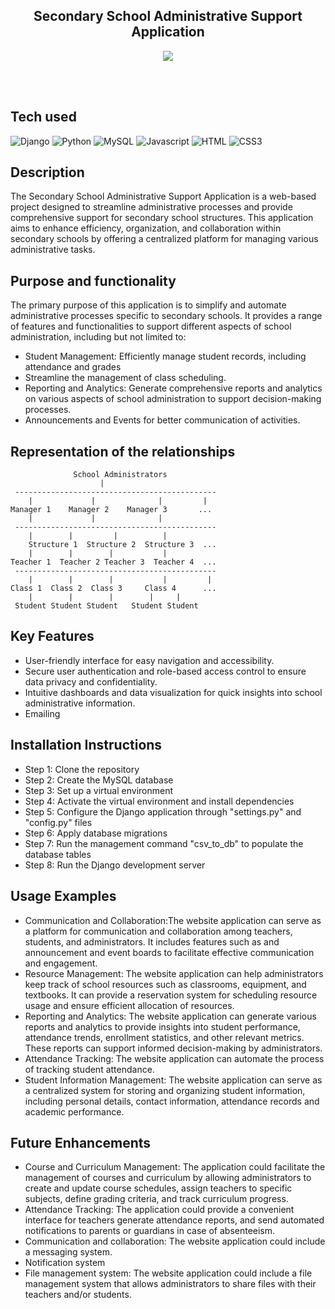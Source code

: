 <!-- Intro  -->
<h2 align="center">
        Secondary School Administrative Support Application
</h2>

<p align="center">
 <a href="https://www.linkedin.com/in/leonidas-oikonomou-163207181/" target="_blank">
  <img src="https://img.shields.io/badge/LinkedIn-0077B5?style=for-the-badge&logo=linkedin&logoColor=white"/>
 </a>
</p>

<br/>
<br/>

## Tech used
![Django](https://img.shields.io/badge/django-%23092E20.svg?style=for-the-badge&logo=django&logoColor=white)
![Python](https://img.shields.io/badge/python-3670A0?style=for-the-badge&logo=python&logoColor=ffdd54)
![MySQL](https://img.shields.io/badge/mysql-%2300f.svg?style=for-the-badge&logo=mysql&logoColor=white)
![Javascript](https://img.shields.io/badge/Javascript-F0DB4F?style=for-the-badge&labelColor=black&logo=javascript&logoColor=F0DB4F)
![HTML](https://img.shields.io/badge/HTML5-E34F26?style=for-the-badge&logo=html5&logoColor=white)
![CSS3](https://img.shields.io/badge/CSS3-1572B6?style=for-the-badge&logo=css3&logoColor=white)
<br/>


## Description

The Secondary School Administrative Support Application is a web-based project designed to streamline administrative processes and provide comprehensive support for secondary school structures. This application aims to enhance efficiency, organization, and collaboration within secondary schools by offering a centralized platform for managing various administrative tasks.



## Purpose and functionality


The primary purpose of this application is to simplify and automate administrative processes specific to secondary schools. It provides a range of features and functionalities to support different aspects of school administration, including but not limited to:

- Student Management: Efficiently manage student records, including attendance and grades
- Streamline the management of class scheduling.
- Reporting and Analytics: Generate comprehensive reports and analytics on various aspects of school administration to support decision-making processes.
- Announcements and Events for better communication of activities.

## Representation of the relationships
                  School Administrators
                        |
     ---------------------------------------------
        |             |              |         |
    Manager 1    Manager 2    Manager 3       ...
        |             |              |
     ---------------------------------------------
        |        |         |          |    
        Structure 1  Structure 2  Structure 3  ... 
        |        |        |           |
    Teacher 1  Teacher 2 Teacher 3  Teacher 4  ...
     ---------------------------------------------
        |        |        |           |         |
    Class 1  Class 2  Class 3     Class 4      ...
        |        |        |        |     |
     Student Student Student   Student Student



## Key Features


- User-friendly interface for easy navigation and accessibility.
- Secure user authentication and role-based access control to ensure data privacy and confidentiality.
- Intuitive dashboards and data visualization for quick insights into school administrative information.
- Emailing 


## Installation Instructions


- Step 1: Clone the repository
- Step 2: Create the MySQL database
- Step 3: Set up a virtual environment
- Step 4: Activate the virtual environment and install dependencies
- Step 5: Configure the Django application through "settings.py" and "config.py" files
- Step 6: Apply database migrations
- Step 7: Run the management command "csv_to_db" to populate the database tables 
- Step 8: Run the Django development server


## Usage Examples

- Communication and Collaboration:The website application can serve as a platform for communication and collaboration among teachers, students, and administrators. It includes features such as and announcement and event boards to facilitate effective communication and engagement.
- Resource Management: The website application can help administrators keep track of school resources such as classrooms, equipment, and textbooks. It can provide a reservation system for scheduling resource usage and ensure efficient allocation of resources.
- Reporting and Analytics: The website application can generate various reports and analytics to provide insights into student performance, attendance trends, enrollment statistics, and other relevant metrics. These reports can support informed decision-making by administrators.
- Attendance Tracking: The website application can automate the process of tracking student attendance.
- Student Information Management: The website application can serve as a centralized system for storing and organizing student information, including personal details, contact information, attendance records and academic performance.


## Future Enhancements

- Course and Curriculum Management: The application could facilitate the management of courses and curriculum by allowing administrators to create and update course schedules, assign teachers to specific subjects, define grading criteria, and track curriculum progress.
- Attendance Tracking: The application could provide a convenient interface for teachers generate attendance reports, and send automated notifications to parents or guardians in case of absenteeism.
- Communication and collaboration: The website application could include a messaging system.
- Notification system
- File management system: The website application could include a file management system that allows administrators to share files with their teachers and/or students.